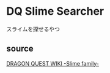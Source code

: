# DQ Slime Searcher

スライムを探せるやつ

## source
[DRAGON QUEST WIKI -Slime family-](https://dragon-quest.org/wiki/Slime_family)
